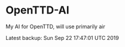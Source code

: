 # OpenTTD-AI
My AI for OpenTTD, will use primarily air

Latest backup: Sun Sep 22 17:47:01 UTC 2019
